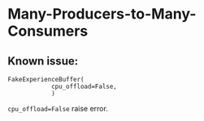 # Many-Producers-to-Many-Consumers

## Known issue:
```
FakeExperienceBuffer(
            cpu_offload=False,
            )
```
`cpu_offload=False` raise error.